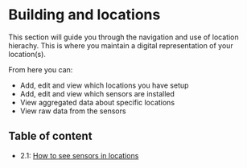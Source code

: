 # Building and locations

This section will guide you through the navigation and use of location hierachy. This is where you maintain a digital representation of your location(s).

From here you can:
- Add, edit and view which locations you have setup
- Add, edit and view which sensors are installed
- View aggregated data about specific locations
- View raw data from the sensors

## Table of content
- 2.1: [How to see sensors in locations](https://github.com/blndg-ai/user-guide/blob/main/building/sensors.md)